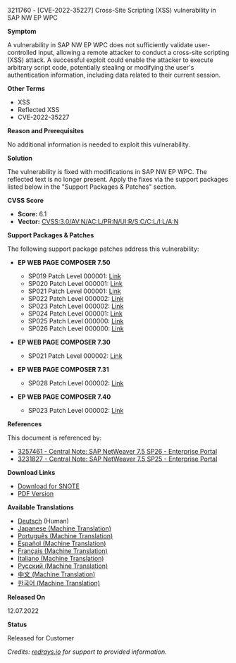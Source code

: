 3211760 - [CVE-2022-35227] Cross-Site Scripting (XSS) vulnerability in SAP NW EP WPC

**Symptom**

A vulnerability in SAP NW EP WPC does not sufficiently validate user-controlled input, allowing a remote attacker to conduct a cross-site scripting (XSS) attack. A successful exploit could enable the attacker to execute arbitrary script code, potentially stealing or modifying the user's authentication information, including data related to their current session.

**Other Terms**

- XSS
- Reflected XSS
- CVE-2022-35227

**Reason and Prerequisites**

No additional information is needed to exploit this vulnerability.

**Solution**

The vulnerability is fixed with modifications in SAP NW EP WPC. The reflected text is no longer present. Apply the fixes via the support packages listed below in the "Support Packages & Patches" section.

**CVSS Score**

- **Score:** 6.1
- **Vector:** [CVSS:3.0/AV:N/AC:L/PR:N/UI:R/S:C/C:L/I:L/A:N](https://nvd.nist.gov/vuln-metrics/cvss)

**Support Packages & Patches**

The following support package patches address this vulnerability:

- **EP WEB PAGE COMPOSER 7.50**
  - SP019 Patch Level 000001: [Link](https://userapps.support.sap.com/sap/support/swdc/notes?cvnr=73554900100200001468&support_package=SP019&patch_level=000001)
  - SP020 Patch Level 000001: [Link](https://userapps.support.sap.com/sap/support/swdc/notes?cvnr=73554900100200001468&support_package=SP020&patch_level=000001)
  - SP021 Patch Level 000001: [Link](https://userapps.support.sap.com/sap/support/swdc/notes?cvnr=73554900100200001468&support_package=SP021&patch_level=000001)
  - SP022 Patch Level 000002: [Link](https://userapps.support.sap.com/sap/support/swdc/notes?cvnr=73554900100200001468&support_package=SP022&patch_level=000002)
  - SP023 Patch Level 000002: [Link](https://userapps.support.sap.com/sap/support/swdc/notes?cvnr=73554900100200001468&support_package=SP023&patch_level=000002)
  - SP024 Patch Level 000001: [Link](https://userapps.support.sap.com/sap/support/swdc/notes?cvnr=73554900100200001468&support_package=SP024&patch_level=000001)
  - SP025 Patch Level 000000: [Link](https://userapps.support.sap.com/sap/support/swdc/notes?cvnr=73554900100200001468&support_package=SP025&patch_level=000000)
  - SP026 Patch Level 000000: [Link](https://userapps.support.sap.com/sap/support/swdc/notes?cvnr=73554900100200001468&support_package=SP026&patch_level=000000)

- **EP WEB PAGE COMPOSER 7.30**
  - SP021 Patch Level 000002: [Link](https://userapps.support.sap.com/sap/support/swdc/notes?cvnr=01200615320200015109&support_package=SP021&patch_level=000002)

- **EP WEB PAGE COMPOSER 7.31**
  - SP028 Patch Level 000002: [Link](https://userapps.support.sap.com/sap/support/swdc/notes?cvnr=01200615320200017819&support_package=SP028&patch_level=000002)

- **EP WEB PAGE COMPOSER 7.40**
  - SP023 Patch Level 000002: [Link](https://userapps.support.sap.com/sap/support/swdc/notes?cvnr=67838200100200019830&support_package=SP023&patch_level=000002)

**References**

This document is referenced by:

- [3257461 - Central Note: SAP NetWeaver 7.5 SP26 - Enterprise Portal](https://me.sap.com/notes/3257461)
- [3231827 - Central Note: SAP NetWeaver 7.5 SP25 - Enterprise Portal](https://me.sap.com/notes/3231827)

**Download Links**

- [Download for SNOTE](https://notesdownloads.sap.com/note/0040000000898312022)
- [PDF Version](https://userapps.support.sap.com/sap/support/sfm/notes/print/0003211760?language=en-US&token=D0ACD91498F8B0E674328762D7BBBEF7)

**Available Translations**

- [Deutsch](https://me.sap.com/notes/0003211760/D) (Human)
- [Japanese (Machine Translation)](https://me.sap.com/notes/0003211760/J)
- [Português (Machine Translation)](https://me.sap.com/notes/0003211760/P)
- [Español (Machine Translation)](https://me.sap.com/notes/0003211760/S)
- [Français (Machine Translation)](https://me.sap.com/notes/0003211760/F)
- [Italiano (Machine Translation)](https://me.sap.com/notes/0003211760/I)
- [Русский (Machine Translation)](https://me.sap.com/notes/0003211760/R)
- [中文 (Machine Translation)](https://me.sap.com/notes/0003211760/1)
- [한국어 (Machine Translation)](https://me.sap.com/notes/0003211760/3)

**Released On**

12.07.2022

**Status**

Released for Customer

*Credits: [redrays.io](https://redrays.io) for support to provided information.*